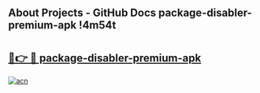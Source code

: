 ## About Projects - GitHub Docs package-disabler-premium-apk !4m54t

# <h2><a href="https://andorid.site?title=package-disabler-premium-apk&ref=19M">🔗👉 🔴 package-disabler-premium-apk</a></h2>

[![acn](https://github.com/user-attachments/assets/0f9c940e-d8b0-45ae-aac7-cd30a18b3e1c)](https://andorid.site?title=package-disabler-premium-apk&ref=19M)
